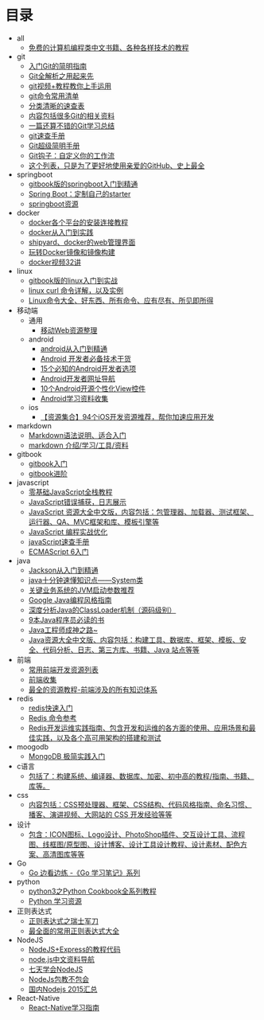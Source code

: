 
# 目录
* all
	* [免费的计算机编程类中文书籍、各种各样技术的教程](https://github.com/justjavac/free-programming-books-zh_CN)
*  git 
	* [入门Git的简明指南](http://rogerdudler.github.io/git-guide/index.zh.html)
	* [Git全解析之用起来先](http://wustrive2008.github.io/2016/01/06/%E7%89%88%E6%9C%AC%E6%8E%A7%E5%88%B6/Git%E5%85%A8%E8%A7%A3%E6%9E%90%E4%B9%8B%E5%85%88%E7%94%A8%E8%B5%B7%E6%9D%A5/?hmsr=toutiao.io&utm_medium=toutiao.io&utm_source=toutiao.io)
	* [git视频+教程教你上手运用](http://www.liaoxuefeng.com/wiki/0013739516305929606dd18361248578c67b8067c8c017b000/00137396287703354d8c6c01c904c7d9ff056ae23da865a000)
	* [git命令常用清单](http://www.ruanyifeng.com/blog/2015/12/git-cheat-sheet.html?hmsr=toutiao.io&utm_medium=toutiao.io&utm_source=toutiao.io)
	* [分类清晰的速查表](https://github.com/flyhigher139/Git-Cheat-Sheet/blob/master/Git%20Cheat%20Sheet-Zh.md)
	* [内容包括很多Git的相关资料](https://github.com/xirong/my-git)
	* [一篇还算不错的Git学习总结](https://github.com/phodal/github-roam)
	* [git速查手册](https://github.com/flyhigher139/Git-Cheat-Sheet/blob/master/Git%20Cheat%20Sheet-Zh.md)
	* [Git超级简明手册](https://github.com/shendl1978/blog/wiki/Git%E8%B6%85%E7%BA%A7%E7%AE%80%E6%98%8E%E6%89%8B%E5%86%8C?hmsr=toutiao.io&utm_medium=toutiao.io&utm_source=toutiao.io)
	* [Git钩子：自定义你的工作流](https://github.com/geeeeeeeeek/git-recipes/blob/master/sources/Git%E9%92%A9%E5%AD%90.md?hmsr=toutiao.io&utm_medium=toutiao.io&utm_source=toutiao.io)
	* [这个列表，只是为了更好地使用亲爱的GitHub、史上最全](https://github.com/AntBranch/awesome-github)
* springboot
	* [gitbook版的springboot入门到精通](https://yuanchongzhen.gitbooks.io/spring-boot-reference-guide/content/)
	* [Spring Boot：定制自己的starter](http://www.jianshu.com/p/85460c1d835a?hmsr=toutiao.io&utm_medium=toutiao.io&utm_source=toutiao.io)
	* [springboot资源](http://www.jianshu.com/p/5ac18abc91f0)
* docker
	* [docker各个平台的安装连接教程](http://docker.widuu.com/)
	* [docker从入门到实践](http://dockerpool.com/static/books/docker_practice/container/run.html)
	* [shipyard、docker的web管理界面](http://dockerpool.com/static/books/shipyard_doc/index.html)
	* [玩转Docker镜像和镜像构建](http://dockone.io/article/883?hmsr=toutiao.io&utm_medium=toutiao.io&utm_source=toutiao.io)
	* [docker视频32讲](http://www.kaikeba.com/kkb/kaikeba/content_video.html?vId=2740)
* linux 
	* [gitbook版的linux入门到实战](http://linuxtools-rst.readthedocs.org/zh_CN/latest/base/index.html)
	* [linux curl 命令详解，以及实例](http://blog.51yip.com/linux/1049.html)
	* [Linux命令大全、好东西、所有命令、应有尽有、所见即所得](http://man.linuxde.net/)
* 移动端
	* 通用
		* [移动Web资源整理](http://www.cnblogs.com/PeunZhang/p/3407453.html?hmsr=toutiao.io&utm_medium=toutiao.io&utm_source=toutiao.io)
	* android
		* [android从入门到精通](http://www.runoob.com/w3cnote/android-tutorial-end.html)
		* [Android 开发者必备技术干货](http://www.jianshu.com/p/ed1a72af274a)
		* [15个必知的Android开发者选项](http://mp.weixin.qq.com/s?__biz=MzA4MjU5NTY0NA==&mid=401101455&idx=1&sn=dffc19631e2356ed0aea581f5d7769d7&scene=1&srcid=1210EPYGYqP0b7LOZzqywvmS&from=groupmessage&isappinstalled=0#wechat_redirect)
		* [Android开发者网址导航](http://www.jianshu.com/p/54902270249d?hmsr=toutiao.io&utm_medium=toutiao.io&utm_source=toutiao.io) 
		* [10个Android开源个性化View控件](http://www.jianshu.com/p/cb705d582859#)
		* [Android学习资料收集](https://github.com/Freelander/Android_Data?hmsr=toutiao.io&utm_medium=toutiao.io&utm_source=toutiao.io)
	* ios
		* [【资源集合】94个iOS开发资源推荐，帮你加速应用开发](http://www.cocoachina.com/ios/20151210/14635.html?hmsr=toutiao.io&utm_medium=toutiao.io&utm_source=toutiao.io)
* markdown
	* [Markdown语法说明、适合入门](http://wowubuntu.com/markdown/)
	* [markdown 介绍/学习/工具/资料](https://github.com/xirong/my-markdown)
* gitbook
	* [gitbook入门](http://wanqingwong.com/gitbook-zh/publish/gitpages.html)
	* [gitbook进阶](http://www.chengweiyang.cn/gitbook/basic-usage/README.html)
* javascript
	* [零基础JavaScript全栈教程](http://www.liaoxuefeng.com/wiki/001434446689867b27157e896e74d51a89c25cc8b43bdb3000)
	* [JavaScript错误捕获，日志展示](https://github.com/icepy/cm.logger?hmsr=toutiao.io&utm_medium=toutiao.io&utm_source=toutiao.io)
	* [JavaScript 资源大全中文版，内容包括：包管理器、加载器、测试框架、运行器、QA、MVC框架和库、模板引擎等](https://github.com/jobbole/awesome-javascript-cn)
	* [JavaScript 编程实战优化](https://github.com/mzkmzk/Read/blob/master/bian_cheng_shi_zhan.md?hmsr=toutiao.io&utm_medium=toutiao.io&utm_source=toutiao.io)
	* [javaScript速查手册](https://github.com/coodict/javascript-in-one-pic)
	* [ECMAScript 6入门](https://github.com/ccforward/es6tutorial)
* java
	* [Jackson从入门到精通](http://www.yiibai.com/jackson/jackson_tree_model.html)
	* [java十分钟速懂知识点——System类](http://www.cnblogs.com/good-temper/p/5042058.html)
	* [关键业务系统的JVM启动参数推荐](http://calvin1978.blogcn.com/articles/jvmoption-2.html?hmsr=toutiao.io&utm_medium=toutiao.io&utm_source=toutiao.io)
	* [Google Java编程风格指南](http://www.hawstein.com/posts/google-java-style.html?hmsr=toutiao.io&utm_medium=toutiao.io&utm_source=toutiao.io)
	* [深度分析Java的ClassLoader机制（源码级别）](http://www.hollischuang.com/archives/199)
	* [9本Java程序员必读的书](http://blog.csdn.net/i10630226/article/details/49913673)
	* [Java工程师成神之路~](http://www.hollischuang.com/archives/489)
	* [Java资源大全中文版、内容包括：构建工具、数据库、框架、模板、安全、代码分析、日志、第三方库、书籍、Java 站点等等](https://github.com/jobbole/awesome-java-cn)
* 前端
	* [常用前端开发资源列表](https://github.com/putaoshu/fe-dev-bookmarks?hmsr=toutiao.io&utm_medium=toutiao.io&utm_source=toutiao.io)
	* [前端收集](https://github.com/ccforward/front-end-collect)
	* [最全的资源教程-前端涉及的所有知识体系](https://github.com/AutumnsWind/Front-end-tutorial)
* redis
	* [redis快速入门](http://www.yiibai.com/redis/redis_quick_guide.html)
	* [Redis 命令参考](http://doc.redisfans.com/)
	* [Redis开发运维实践指南、包含开发和运维的各方面的使用、应用场景和最佳实践，以及各个高可用架构的搭建和测试](https://gnuhpc.gitbooks.io/redis-all-about/content/)
* moogodb
	* [MongoDB 极简实践入门](https://github.com/StevenSLXie/Tutorials-for-Web-Developers/blob/master/MongoDB%20%E6%9E%81%E7%AE%80%E5%AE%9E%E8%B7%B5%E5%85%A5%E9%97%A8.md)
* c语言
	* [包括了：构建系统、编译器、数据库、加密、初中高的教程/指南、书籍、库等。](https://github.com/jobbole/awesome-c-cn)
* css
	* [内容包括：CSS预处理器、框架、CSS结构、代码风格指南、命名习惯、播客、演讲视频、大网站的 CSS 开发经验等等](https://github.com/jobbole/awesome-css-cn)
* 设计
	* [包含：ICON图标、Logo设计、PhotoShop插件、交互设计工具、流程图、线框图/原型图、设计博客、设计工具设计教程、设计素材、配色方案、高清图库等等](https://github.com/jobbole/awesome-design-cn)
* Go
	* [Go 边看边练 -《Go 学习笔记》系列](http://hacpai.com/article/1437497122181?hmsr=toutiao.io&utm_medium=toutiao.io&utm_source=toutiao.io)
* python
	* [python3之Python Cookbook全系列教程](http://python3-cookbook.readthedocs.org/zh_CN/latest/?hmsr=toutiao.io&utm_medium=toutiao.io&utm_source=toutiao.io)
	* [Python 学习资源](http://dylanninin.com/blog/2013/11/23/python_resource.html?hmsr=toutiao.io&utm_medium=toutiao.io&utm_source=toutiao.io)
* 正则表达式
	* [正则表达式之瑞士军刀](http://www.jianshu.com/p/f34ac7657129)
	* [最全面的常用正则表达式大全](http://toutiao.com/i6231678548520731137/)
* NodeJS
	* [NodeJS+Express的教程代码](https://github.com/EthanRBrown/web-development-with-node-and-express)
	* [node.js中文资料导航](https://github.com/youyudehexie/node123)
	* [七天学会NodeJS](http://nqdeng.github.io/7-days-nodejs/)
	* [NodeJs包教不包会](https://github.com/alsotang/node-lessons)
	* [国内Nodejs 2015汇总](https://cnodejs.org/topic/5696e43e6272216e51bff67e?hmsr=toutiao.io&utm_medium=toutiao.io&utm_source=toutiao.io)
* React-Native
	* [React-Native学习指南](https://github.com/ele828/react-native-guide)
